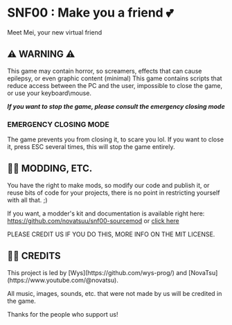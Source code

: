 # SNF00 : Make you a friend 💕
Meet Mei, your new virtual friend

## ⚠ WARNING ⚠
<div >
This game may contain horror, so screamers, effects that can cause epilepsy, or even graphic content (minimal)
This game contains scripts that reduce access between the PC and the user, impossible to close the game, or use your keyboard\mouse.

**_If you want to stop the game, please consult the emergency closing mode_**

### EMERGENCY CLOSING MODE
The game prevents you from closing it, to scare you lol.
If you want to close it, press ESC several times, this will stop the game entirely.
</div>

## 🕵️‍♂️ MODDING, ETC.
<div >
You have the right to make mods, so modify our code and publish it, or reuse bits of code for your projects, there is no point in restricting yourself with all that. ;)

If you want, a modder's kit and documentation is available right here: https://github.com/novatsuu/snf00-sourcemod 
or [click here](https://github.com/novatsuu/snf00)

PLEASE CREDIT US IF YOU DO THIS,
MORE INFO ON THE MIT LICENSE.
</div>

## 👨‍🍳 CREDITS
<div >
This project is led by 
[Wys](https://github.com/wys-prog/) 
  and 
[NovaTsu](https://www.youtube.com/@novatsu).

All music, images, sounds, etc. that were not made by us will be credited in the game.

Thanks for the people who support us!
</div>
